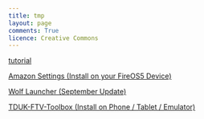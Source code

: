 ```yaml
---
title: tmp
layout: page
comments: True
licence: Creative Commons
---
```


[tutorial](https://www.techdoctoruk.com/custom-launcher-on-all-amazon-devices-october-2020/)

[Amazon Settings (Install on your FireOS5 Device)
](https://www.techdoctoruk.com/sdm_downloads/amazonsettings_1-0-1/)

[Wolf Launcher (September Update)](https://www.techdoctoruk.com/sdm_downloads/wolf-launcher-sept-update/)

[TDUK-FTV-Toolbox (Install on Phone / Tablet / Emulator)
](https://www.techdoctoruk.com/sdm_downloads/firetvtoolbox_1-4-apk/)
